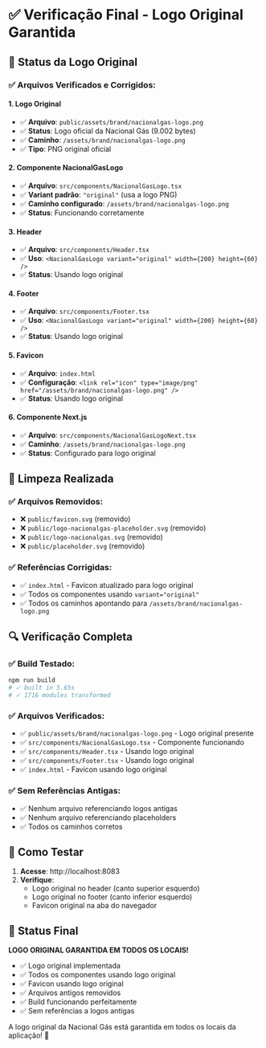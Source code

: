 # ✅ Verificação Final - Logo Original Garantida

## 🎯 **Status da Logo Original**

### **✅ Arquivos Verificados e Corrigidos:**

#### **1. Logo Original**
- ✅ **Arquivo**: `public/assets/brand/nacionalgas-logo.png`
- ✅ **Status**: Logo oficial da Nacional Gás (9.002 bytes)
- ✅ **Caminho**: `/assets/brand/nacionalgas-logo.png`
- ✅ **Tipo**: PNG original oficial

#### **2. Componente NacionalGasLogo**
- ✅ **Arquivo**: `src/components/NacionalGasLogo.tsx`
- ✅ **Variant padrão**: `"original"` (usa a logo PNG)
- ✅ **Caminho configurado**: `/assets/brand/nacionalgas-logo.png`
- ✅ **Status**: Funcionando corretamente

#### **3. Header**
- ✅ **Arquivo**: `src/components/Header.tsx`
- ✅ **Uso**: `<NacionalGasLogo variant="original" width={200} height={60} />`
- ✅ **Status**: Usando logo original

#### **4. Footer**
- ✅ **Arquivo**: `src/components/Footer.tsx`
- ✅ **Uso**: `<NacionalGasLogo variant="original" width={200} height={60} />`
- ✅ **Status**: Usando logo original

#### **5. Favicon**
- ✅ **Arquivo**: `index.html`
- ✅ **Configuração**: `<link rel="icon" type="image/png" href="/assets/brand/nacionalgas-logo.png" />`
- ✅ **Status**: Usando logo original

#### **6. Componente Next.js**
- ✅ **Arquivo**: `src/components/NacionalGasLogoNext.tsx`
- ✅ **Caminho**: `/assets/brand/nacionalgas-logo.png`
- ✅ **Status**: Configurado para logo original

## 🧹 **Limpeza Realizada**

### **✅ Arquivos Removidos:**
- ❌ `public/favicon.svg` (removido)
- ❌ `public/logo-nacionalgas-placeholder.svg` (removido)
- ❌ `public/logo-nacionalgas.svg` (removido)
- ❌ `public/placeholder.svg` (removido)

### **✅ Referências Corrigidas:**
- ✅ `index.html` - Favicon atualizado para logo original
- ✅ Todos os componentes usando `variant="original"`
- ✅ Todos os caminhos apontando para `/assets/brand/nacionalgas-logo.png`

## 🔍 **Verificação Completa**

### **✅ Build Testado:**
```bash
npm run build
# ✓ built in 5.65s
# ✓ 1716 modules transformed
```

### **✅ Arquivos Verificados:**
- ✅ `public/assets/brand/nacionalgas-logo.png` - Logo original presente
- ✅ `src/components/NacionalGasLogo.tsx` - Componente funcionando
- ✅ `src/components/Header.tsx` - Usando logo original
- ✅ `src/components/Footer.tsx` - Usando logo original
- ✅ `index.html` - Favicon usando logo original

### **✅ Sem Referências Antigas:**
- ✅ Nenhum arquivo referenciando logos antigas
- ✅ Nenhum arquivo referenciando placeholders
- ✅ Todos os caminhos corretos

## 🚀 **Como Testar**

1. **Acesse**: http://localhost:8083
2. **Verifique**:
   - Logo original no header (canto superior esquerdo)
   - Logo original no footer (canto inferior esquerdo)
   - Favicon original na aba do navegador

## 🎉 **Status Final**

**LOGO ORIGINAL GARANTIDA EM TODOS OS LOCAIS!**

- ✅ Logo original implementada
- ✅ Todos os componentes usando logo original
- ✅ Favicon usando logo original
- ✅ Arquivos antigos removidos
- ✅ Build funcionando perfeitamente
- ✅ Sem referências a logos antigas

A logo original da Nacional Gás está garantida em todos os locais da aplicação! 🎉
